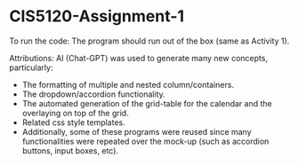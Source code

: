 # CIS5120-Assignment-1

To run the code: The program should run out of the box (same as Activity 1).

Attributions: AI (Chat-GPT) was used to generate many new concepts, particularly:
- The formatting of multiple and nested column/containers.
- The dropdown/accordion functionality.
- The automated generation of the grid-table for the calendar and the overlaying on top of the grid.
- Related css style templates. 
- Additionally, some of these programs were reused since many functionalities were repeated over the mock-up (such as accordion buttons, input boxes, etc).
